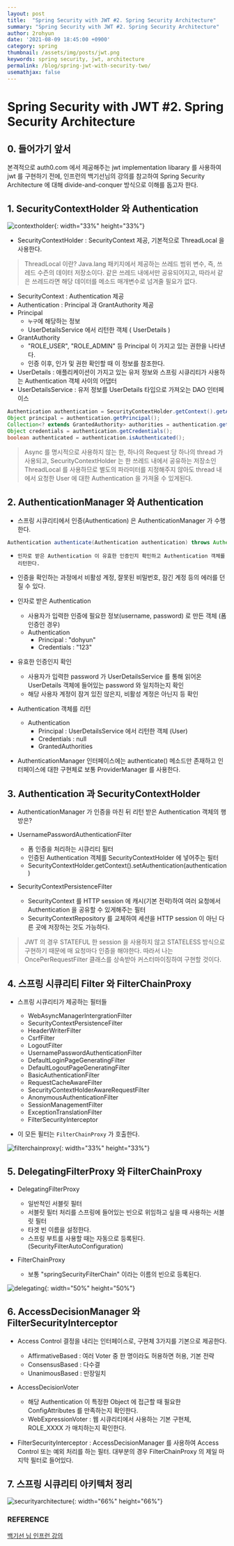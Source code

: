 ```yaml
---
layout: post
title:  "Spring Security with JWT #2. Spring Security Architecture"
summary: "Spring Security with JWT #2. Spring Security Architecture"
author: 2rohyun
date: '2021-08-09 18:45:00 +0900'
category: spring
thumbnail: /assets/img/posts/jwt.png
keywords: spring security, jwt, architecture
permalink: /blog/spring-jwt-with-security-two/
usemathjax: false
---
```


# Spring Security with JWT #2. Spring Security Architecture

## 0. 들어가기 앞서

본격적으로 auth0.com 에서 제공해주는 jwt implementation libarary 를 사용하여 jwt 를 구현하기 전에, 인프런의 백기선님의 강의를 참고하여 Spring Security Architecture 에 대해 divide-and-conquer 방식으로 이해를 돕고자 한다.

## 1. SecurityContextHolder 와 Authentication

![contextholder](/assets/img/posts/contextholder.png){: width="33%" height="33%"}

- SecurityContextHolder : SecurityContext 제공, 기본적으로 ThreadLocal 을 사용한다.

> ThreadLocal 이란? Java.lang 패키지에서 제공하는 쓰레드 범위 변수, 즉, 쓰레드 수즌의 데이터 저장소이다. 같은 쓰레드 내에서만 공유되어지고, 따라서 같은 쓰레드라면 해당 데이터를 메소드 매개변수로 넘겨줄 필요가 없다.

- SecurityContext : Authentication 제공
- Authentication : Principal 과 GrantAuthority 제공
- Principal 
    - `누구`에 해당하는 정보
    - UserDetailsService 에서 리턴한 객체 ( UserDetails )
- GrantAuthority
    - "ROLE_USER", "ROLE_ADMIN" 등 Principal 이 가지고 있는 권한을 나타낸다.
    - 인증 이후, 인가 및 권한 확인할 때 이 정보를 참조한다.
- UserDetails : 애플리케이션이 가지고 있는 유저 정보와 스프링 시큐리티가 사용하는 Authentication 객체 사이의 어댑터
- UserDetailsService : 유저 정보를 UserDetails 타입으로 가져오는 DAO 인터페이스

```java
Authentication authentication = SecurityContextHolder.getContext().getAuthentication();
Object principal = authentication.getPrincipal();
Collection<? extends GrantedAuthority> authorities = authentication.getAuthorities();
Object credentials = authentication.getCredentials();
boolean authenticated = authentication.isAuthenticated();
```

> Async 를 명시적으로 사용하지 않는 한, 하나의 Request 당 하나의 thread 가 사용되고, SecurityContextHolder 는 한 쓰레드 내에서 공유하는 저장소인 ThreadLocal 를 사용하므로 별도의 파라미터를 지정해주지 않아도 thread 내에서 요청한 User 에 대한 Authentication 을 가져올 수 있게된다.

## 2. AuthenticationManager 와 Authentication

- 스프링 시큐리티에서 인증(Authentication) 은 AuthenticationManager 가 수행한다.

```java
Authentication authenticate(Authentication authentication) throws AuthenticationException;
```

- `인자로 받은 Authentication 이 유효한 인증인지 확인하고 Authentication 객체를 리턴한다.`
- 인증을 확인하는 과정에서 비활성 계정, 잘못된 비밀번호, 잠긴 계정 등의 에러를 던질 수 있다.

- 인자로 받은 Authentication
    - 사용자가 입력한 인증에 필요한 정보(username, password) 로 만든 객체 (폼 인증인 경우)
    - Authentication
        - Principal : "dohyun"
        - Credentials : "123"

- 유효한 인증인지 확인
    - 사용자가 입력한 password 가 UserDetailsService 를 통해 읽어온 UserDetails 객체에 들어있는 password 와 일치하는지 확인
    - 해당 사용자 계정이 잠겨 있진 않은지, 비활성 계정은 아닌지 등 확인

- Authentication 객체를 리턴
    - Authentication
        - Principal : UserDetailsService 에서 리턴한 객체 (User)
        - Credentials : null
        - GrantedAuthorities

- AuthenticationManager 인터페이스에는 authenticate() 메소드만 존재하고 인터페이스에 대한 구현체로 보통 ProviderManager 를 사용한다. 

## 3. Authentication 과 SecurityContextHolder

- AuthenticationManager 가 인증을 마친 뒤 리턴 받은 Authentication 객체의 행방은?
- UsernamePasswordAuthenticationFilter
    - 폼 인증을 처리하는 시큐리티 필터
    - 인증된 Authentication 객체를 SecurityContextHolder 에 넣어주는 필터
    - SecurityContextHolder.getContext().setAuthentication(authentication)

- SecurityContextPersistenceFilter
    - SecurityContext 를 HTTP session 에 캐시(기본 전략)하여 여러 요청에서 Authentication 을 공유할 수 있게해주는 필터
    - SecurityContextRepository 를 교체하여 세션을 HTTP session 이 아닌 다른 곳에 저장하는 것도 가능하다.

> JWT 의 경우 STATEFUL 한 session 을 사용하지 않고 STATELESS 방식으로 구현하기 때문에 매 요청마다 인증을 해야한다. 따라서 나는 OncePerRequestFilter 클래스를 상속받아 커스터마이징하여 구현할 것이다.

## 4. 스프링 시큐리티 Filter 와 FilterChainProxy

- 스프링 시큐리티가 제공하는 필터들
    - WebAsyncManagerIntergrationFilter
    - SecurityContextPersistenceFilter
    - HeaderWriterFilter
    - CsrfFilter
    - LogoutFilter
    - UsernamePasswordAuthenticationFilter
    - DefaultLoginPageGeneratingFilter
    - DefaultLogoutPageGeneratingFilter
    - BasicAuthenticationFilter
    - RequestCacheAwareFilter
    - SecurityContextHolderAwareRequestFilter
    - AnonymousAuthenticationFilter
    - SessionManagementFilter
    - ExceptionTranslationFilter
    - FilterSecurityInterceptor

- 이 모든 필터는 `FilterChainProxy` 가 호출한다.

![filterchainproxy](/assets/img/posts/filterchainproxy.png){: width="33%" height="33%"}

## 5. DelegatingFilterProxy 와 FilterChainProxy

- DelegatingFilterProxy
    - 일반적인 서블릿 필터
    - 서블릿 필터 처리를 스프링에 들어있는 빈으로 위임하고 싶을 때 사용하는 서블릿 필터
    - 타겟 빈 이름을 설정한다.
    - 스프링 부트를 사용할 때는 자동으로 등록된다.(SecurityFilterAutoConfiguration)

- FilterChainProxy
    - 보통 "springSecurityFilterChain" 이라는 이름의 빈으로 등록된다.
 
![delegating](/assets/img/posts/delegating.png){: width="50%" height="50%"}

## 6. AccessDecisionManager 와 FilterSecurityInterceptor

- Access Control 결정을 내리는 인터페이스로, 구현체 3가지를 기본으로 제공한다.
    - AffirmativeBased : 여러 Voter 중 한 명이라도 허용하면 허용, 기본 전략
    - ConsensusBased : 다수결
    - UnanimousBased : 만장일치

- AccessDecisionVoter
    - 해당 Authentication 이 특정한 Object 에 접근할 때 필요한 ConfigAttributes 를 만족하는지 확인한다.
    - WebExpressionVoter : 웹 시큐리티에서 사용하는 기본 구현체, ROLE_XXXX 가 매치하는지 확인한다.

- FilterSecurityInterceptor : AccessDecisionManager 를 사용하여 Access Control 또는 예외 처리를 하는 필터. 대부분의 경우 FilterChainProxy 의 제일 마지막 필터로 들어있다.

## 7. 스프링 시큐리티 아키텍처 정리

![securityarchitecture](/assets/img/posts/securityarchitecture.png){: width="66%" height="66%"}

### REFERENCE

[백기선 님 인프런 강의](https://www.inflearn.com/course/%EB%B0%B1%EA%B8%B0%EC%84%A0-%EC%8A%A4%ED%94%84%EB%A7%81-%EC%8B%9C%ED%81%90%EB%A6%AC%ED%8B%B0/dashboard)

  
